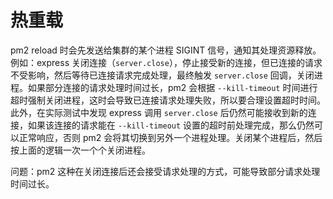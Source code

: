 # 热重载

pm2 reload 时会先发送给集群的某个进程 SIGINT 信号，通知其处理资源释放。例如：express 关闭连接（`server.close`），停止接受新的连接，但已连接的请求不受影响，然后等待已连接请求完成处理，最终触发 `server.close` 回调，关闭进程。如果部分连接的请求处理时间过长，pm2 会根据 `--kill-timeout` 时间进行超时强制关闭进程，这时会导致已连接请求处理失败，所以要合理设置超时时间。此外，在实际测试中发现 express 调用 `server.close` 后仍然可能接收到新的连接，如果该连接的请求能在  `--kill-timeout` 设置的超时前处理完成，那么仍然可以正常响应，否则 pm2 会将其切换到另外一个进程处理。关闭某个进程后，然后按上面的逻辑一次一个个关闭进程。

问题：pm2 这种在关闭连接后还会接受请求处理的方式，可能导致部分请求处理时间过长。